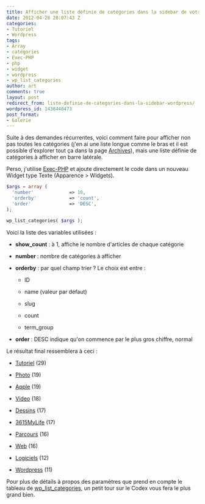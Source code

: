 ```yaml
---
title: Afficher une liste définie de catégories dans la sidebar de votre blog WordPress
date: 2012-04-28 20:07:43 Z
categories:
- Tutoriel
- Wordpress
tags:
- Array
- catégories
- Exec-PHP
- php
- widget
- wordpress
- wp_list_categories
author: art
comments: true
layout: post
redirect_from: liste-definie-de-categories-dans-la-sidebar-wordpress/
wordpress_id: 1438448473
post_format:
- Galerie
---
```


Suite à des demandes récurrentes, voici comment faire pour afficher non pas toutes les catégories (j'en ai une liste longue comme le bras et il est possible d'explorer tout ça dans la page [Archives](https://irz.fr/archives)), mais une liste définie de catégories à afficher en barre latérale.

Perso, j'utilise [Exec-PHP](http://bluesome.net/post/2005/08/18/50/) et ajoute directement le code dans un nouveau Widget type Texte (Apparence > Widgets).


```php
$args = array (
  'number'             => 10,
  'orderby'            => 'count',
  'order'              => 'DESC',
);

wp_list_categories( $args );
```



Voici la liste des variables utilisées :




  * **show_count** : à 1, affiche le nombre d'articles de chaque catégorie


  * **number** : nombre de catégories à afficher


  * **orderby** : par quel champ trier ? Le choix est entre :

    * ID

    * name (valeur par défaut)

    * slug

    * count

    * term_group



  * **order** : DESC indique qu'on commence par le plus gros chiffre, normal




Le résultat final ressemblera à ceci :


  * [Tutoriel](https://irz.fr/) (29)


  * [Photo](https://irz.fr/) (19)


  * [Apple](https://irz.fr/) (19)


  * [Video](https://irz.fr/) (18)


  * [Dessins](https://irz.fr/) (17)


  * [3615MyLife](https://irz.fr/) (17)


  * [Parcours](https://irz.fr/) (16)


  * [Web](https://irz.fr/) (16)


  * [Logiciels](https://irz.fr/) (12)


  * [Wordpress](http://irz.fr/wordpress) (11)


Pour plus de détails à propos des paramètres que prend en compte le tableau de [wp_list_categories](http://codex.wordpress.org/Template_Tags/wp_list_categories), un petit tour sur le Codex vous fera le plus grand bien.
